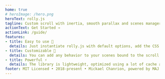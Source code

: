 ```yaml
---
home: true
# heroImage: /hero.png
heroText: rolly.js
tagline: Custom scroll with inertia, smooth parallax and scenes manager
actionText: Get Started →
actionLink: /guide/
features:
- title: Easy to use 🧠
  details: Just instantiate rolly.js with default options, add the CSS and some attributes into your HTML and voilà!
- title: Customizable 🔧
  details: You can add any behavior to your scenes bound to the scroll state (custom transforms, seek animations…).
- title: Powerful ⚡️
  details: The library is lightweight, optimized using a lot of cache and uses requestAnimationFrame for rendering.
footer: MIT Licensed • 2018-present • Mickael Chanrion, powered by MAJ digital
---
```

